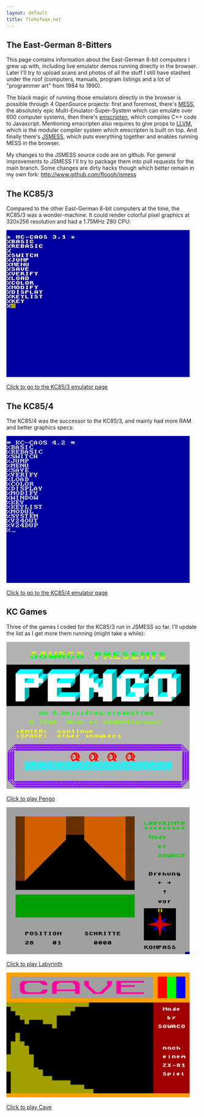 ```yaml
---
layout: default
title: flohofwoe.net
---
```


## The East-German 8-Bitters

This page contains information about the East-German 8-bit computers I grew up with, including live emulator demos running directly in the browser. Later I'll try to upload scans and photos of all the stuff I still have stashed under the roof (computers, manuals, program listings and a lot of "programmer art" from 1984 to 1990).

The black magic of running those emulators directly in the browser is possible through 4 OpenSource projects: first and foremost, there's <a href="http://www.mess.org" target="_blank">MESS</a>, the absolutely epic Multi-Emulator-Super-System which can emulate over 600 computer systems, then there's <a href="https://github.com/kripken/emscripten" target="_blank">emscripten</a>, which compiles C++ code to Javascript. Mentioning emscripten also requires to give props to <a href="http://www.llvm.org" target="_blank">LLVM</a>, which is the modular compiler system which emscripten is built on top. And finally there's <a href="http://jsmess.textfiles.com" target="_blank">JSMESS</a>, which puts everything together and enables running MESS in the browser.

My changes to the JSMESS source code are on github. For general improvements to JSMESS I'll try to package them into pull requests for the main branch. Some changes are dirty hacks though which better remain in my own fork: <a href="http://www.github.com/floooh/jsmess">http://www.github.com/floooh/jsmess</a>

## The KC85/3

Compared to the other East-German 8-bit computers at the time, the KC85/3 was a wonder-machine. It could render colorful pixel graphics at 320x256 resolution and had a 1.75MHz Z80 CPU:

<div class="image">
    <p><a href="oldstuff/kc85_3/kc85_3.html"><img src="images/kc85_3_menu.jpg" width="480"/></a></p>
    <p><a href="oldstuff/kc85_3/kc85_3.html">Click to go to the KC85/3 emulator page</a></p>
</div>

## The KC85/4

The KC85/4 was the successor to the KC85/3, and mainly had more RAM and better graphics specs:

<div class="image">
    <p><a href="oldstuff/kc85_4/kc85_4.html"><img src="images/kc85_4.png" width="480"/></a></p>
    <p><a href="oldstuff/kc85_4/kc85_4.html">Click to go to the KC85/4 emulator page</a></p>
</div>

## KC Games

Three of the games I coded for the KC85/3 run in JSMESS so far. I'll update the list as I get more them running (might take a while):

<div class="image">
	<p><a href="oldstuff/pengo/pengo.html"><img src="images/pengo_1.png" width="480"/></a></p>
    <p><a href="oldstuff/pengo/pengo.html">Click to play Pengo</a></p>
</div>

<div class="image">
	<p><a href="oldstuff/labyrinth/labyrinth.html"><img src="images/labyrinth_2.png" width="480"/></a></p>
    <p><a href="oldstuff/labyrinth/labyrinth.html">Click to play Labyrinth</a></p>
</div>

<div class="image">
	<p><a href="oldstuff/cave/cave.html"><img src="images/cave.png" width="480"/></a></p>
    <p><a href="oldstuff/cave/cave.html">Click to play Cave</a></p>
</div>




